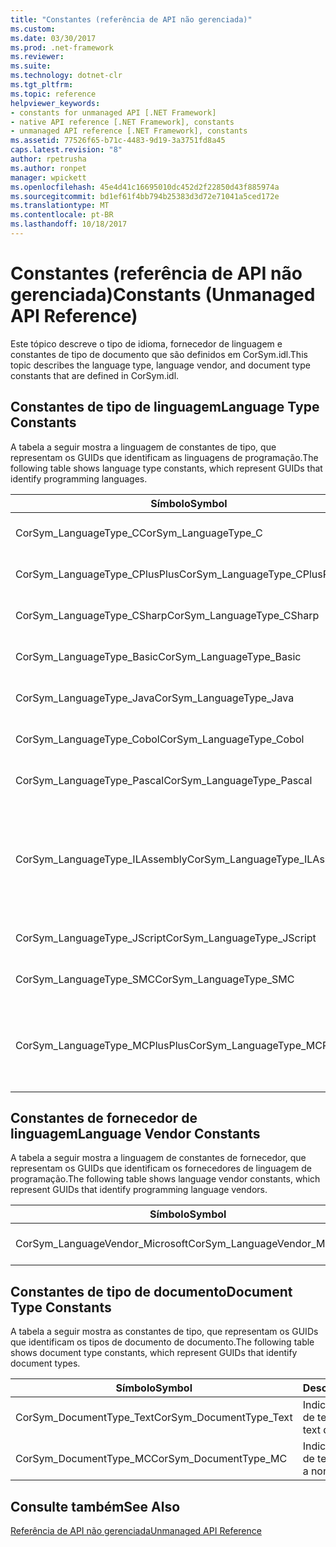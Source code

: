```yaml
---
title: "Constantes (referência de API não gerenciada)"
ms.custom: 
ms.date: 03/30/2017
ms.prod: .net-framework
ms.reviewer: 
ms.suite: 
ms.technology: dotnet-clr
ms.tgt_pltfrm: 
ms.topic: reference
helpviewer_keywords:
- constants for unmanaged API [.NET Framework]
- native API reference [.NET Framework], constants
- unmanaged API reference [.NET Framework], constants
ms.assetid: 77526f65-b71c-4483-9d19-3a3751fd8a45
caps.latest.revision: "8"
author: rpetrusha
ms.author: ronpet
manager: wpickett
ms.openlocfilehash: 45e4d41c16695010dc452d2f22850d43f885974a
ms.sourcegitcommit: bd1ef61f4bb794b25383d3d72e71041a5ced172e
ms.translationtype: MT
ms.contentlocale: pt-BR
ms.lasthandoff: 10/18/2017
---
```

# <a name="constants-unmanaged-api-reference"></a><span data-ttu-id="48c05-102">Constantes (referência de API não gerenciada)</span><span class="sxs-lookup"><span data-stu-id="48c05-102">Constants (Unmanaged API Reference)</span></span>
<span data-ttu-id="48c05-103">Este tópico descreve o tipo de idioma, fornecedor de linguagem e constantes de tipo de documento que são definidos em CorSym.idl.</span><span class="sxs-lookup"><span data-stu-id="48c05-103">This topic describes the language type, language vendor, and document type constants that are defined in CorSym.idl.</span></span>  
  
## <a name="language-type-constants"></a><span data-ttu-id="48c05-104">Constantes de tipo de linguagem</span><span class="sxs-lookup"><span data-stu-id="48c05-104">Language Type Constants</span></span>  
 <span data-ttu-id="48c05-105">A tabela a seguir mostra a linguagem de constantes de tipo, que representam os GUIDs que identificam as linguagens de programação.</span><span class="sxs-lookup"><span data-stu-id="48c05-105">The following table shows language type constants, which represent GUIDs that identify programming languages.</span></span>  
  
|<span data-ttu-id="48c05-106">Símbolo</span><span class="sxs-lookup"><span data-stu-id="48c05-106">Symbol</span></span>|<span data-ttu-id="48c05-107">Descrição</span><span class="sxs-lookup"><span data-stu-id="48c05-107">Description</span></span>|  
|------------|-----------------|  
|<span data-ttu-id="48c05-108">CorSym_LanguageType_C</span><span class="sxs-lookup"><span data-stu-id="48c05-108">CorSym_LanguageType_C</span></span>|<span data-ttu-id="48c05-109">Indica a linguagem C.</span><span class="sxs-lookup"><span data-stu-id="48c05-109">Indicates the C language.</span></span>|  
|<span data-ttu-id="48c05-110">CorSym_LanguageType_CPlusPlus</span><span class="sxs-lookup"><span data-stu-id="48c05-110">CorSym_LanguageType_CPlusPlus</span></span>|<span data-ttu-id="48c05-111">Indica a linguagem C++.</span><span class="sxs-lookup"><span data-stu-id="48c05-111">Indicates the C++ language.</span></span>|  
|<span data-ttu-id="48c05-112">CorSym_LanguageType_CSharp</span><span class="sxs-lookup"><span data-stu-id="48c05-112">CorSym_LanguageType_CSharp</span></span>|<span data-ttu-id="48c05-113">Indica a linguagem c#.</span><span class="sxs-lookup"><span data-stu-id="48c05-113">Indicates the C# language.</span></span>|  
|<span data-ttu-id="48c05-114">CorSym_LanguageType_Basic</span><span class="sxs-lookup"><span data-stu-id="48c05-114">CorSym_LanguageType_Basic</span></span>|<span data-ttu-id="48c05-115">Indica o idioma básico.</span><span class="sxs-lookup"><span data-stu-id="48c05-115">Indicates the Basic language.</span></span>|  
|<span data-ttu-id="48c05-116">CorSym_LanguageType_Java</span><span class="sxs-lookup"><span data-stu-id="48c05-116">CorSym_LanguageType_Java</span></span>|<span data-ttu-id="48c05-117">Indica a linguagem Java.</span><span class="sxs-lookup"><span data-stu-id="48c05-117">Indicates the Java language.</span></span>|  
|<span data-ttu-id="48c05-118">CorSym_LanguageType_Cobol</span><span class="sxs-lookup"><span data-stu-id="48c05-118">CorSym_LanguageType_Cobol</span></span>|<span data-ttu-id="48c05-119">Indica o idioma COBOL.</span><span class="sxs-lookup"><span data-stu-id="48c05-119">Indicates the COBOL language.</span></span>|  
|<span data-ttu-id="48c05-120">CorSym_LanguageType_Pascal</span><span class="sxs-lookup"><span data-stu-id="48c05-120">CorSym_LanguageType_Pascal</span></span>|<span data-ttu-id="48c05-121">Indica o idioma Pascal.</span><span class="sxs-lookup"><span data-stu-id="48c05-121">Indicates the Pascal language.</span></span>|  
|<span data-ttu-id="48c05-122">CorSym_LanguageType_ILAssembly</span><span class="sxs-lookup"><span data-stu-id="48c05-122">CorSym_LanguageType_ILAssembly</span></span>|<span data-ttu-id="48c05-123">Indica o código de assembly do Microsoft intermediate language (MSIL).</span><span class="sxs-lookup"><span data-stu-id="48c05-123">Indicates the Microsoft intermediate language (MSIL) assembly code.</span></span>|  
|<span data-ttu-id="48c05-124">CorSym_LanguageType_JScript</span><span class="sxs-lookup"><span data-stu-id="48c05-124">CorSym_LanguageType_JScript</span></span>|<span data-ttu-id="48c05-125">Indica a linguagem JScript.</span><span class="sxs-lookup"><span data-stu-id="48c05-125">Indicates the JScript language.</span></span>|  
|<span data-ttu-id="48c05-126">CorSym_LanguageType_SMC</span><span class="sxs-lookup"><span data-stu-id="48c05-126">CorSym_LanguageType_SMC</span></span>|<span data-ttu-id="48c05-127">Indica o idioma SMC.</span><span class="sxs-lookup"><span data-stu-id="48c05-127">Indicates the SMC language.</span></span>|  
|<span data-ttu-id="48c05-128">CorSym_LanguageType_MCPlusPlus</span><span class="sxs-lookup"><span data-stu-id="48c05-128">CorSym_LanguageType_MCPlusPlus</span></span>|<span data-ttu-id="48c05-129">Indica a linguagem C++ habilitada para o .NET Framework.</span><span class="sxs-lookup"><span data-stu-id="48c05-129">Indicates the C++ language enabled for the .NET Framework.</span></span>|  
  
## <a name="language-vendor-constants"></a><span data-ttu-id="48c05-130">Constantes de fornecedor de linguagem</span><span class="sxs-lookup"><span data-stu-id="48c05-130">Language Vendor Constants</span></span>  
 <span data-ttu-id="48c05-131">A tabela a seguir mostra a linguagem de constantes de fornecedor, que representam os GUIDs que identificam os fornecedores de linguagem de programação.</span><span class="sxs-lookup"><span data-stu-id="48c05-131">The following table shows language vendor constants, which represent GUIDs that identify programming language vendors.</span></span>  
  
|<span data-ttu-id="48c05-132">Símbolo</span><span class="sxs-lookup"><span data-stu-id="48c05-132">Symbol</span></span>|<span data-ttu-id="48c05-133">Descrição</span><span class="sxs-lookup"><span data-stu-id="48c05-133">Description</span></span>|  
|------------|-----------------|  
|<span data-ttu-id="48c05-134">CorSym_LanguageVendor_Microsoft</span><span class="sxs-lookup"><span data-stu-id="48c05-134">CorSym_LanguageVendor_Microsoft</span></span>|<span data-ttu-id="48c05-135">Indica a Microsoft.</span><span class="sxs-lookup"><span data-stu-id="48c05-135">Indicates Microsoft.</span></span>|  
  
## <a name="document-type-constants"></a><span data-ttu-id="48c05-136">Constantes de tipo de documento</span><span class="sxs-lookup"><span data-stu-id="48c05-136">Document Type Constants</span></span>  
 <span data-ttu-id="48c05-137">A tabela a seguir mostra as constantes de tipo, que representam os GUIDs que identificam os tipos de documento de documento.</span><span class="sxs-lookup"><span data-stu-id="48c05-137">The following table shows document type constants, which represent GUIDs that identify document types.</span></span>  
  
|<span data-ttu-id="48c05-138">Símbolo</span><span class="sxs-lookup"><span data-stu-id="48c05-138">Symbol</span></span>|<span data-ttu-id="48c05-139">Descrição</span><span class="sxs-lookup"><span data-stu-id="48c05-139">Description</span></span>|  
|------------|-----------------|  
|<span data-ttu-id="48c05-140">CorSym_DocumentType_Text</span><span class="sxs-lookup"><span data-stu-id="48c05-140">CorSym_DocumentType_Text</span></span>|<span data-ttu-id="48c05-141">Indica um documento de texto.</span><span class="sxs-lookup"><span data-stu-id="48c05-141">Indicates a text document.</span></span>|  
|<span data-ttu-id="48c05-142">CorSym_DocumentType_MC</span><span class="sxs-lookup"><span data-stu-id="48c05-142">CorSym_DocumentType_MC</span></span>|<span data-ttu-id="48c05-143">Indica um documento de texto não.</span><span class="sxs-lookup"><span data-stu-id="48c05-143">Indicates a non-text document.</span></span>|  
  
## <a name="see-also"></a><span data-ttu-id="48c05-144">Consulte também</span><span class="sxs-lookup"><span data-stu-id="48c05-144">See Also</span></span>  
 [<span data-ttu-id="48c05-145">Referência de API não gerenciada</span><span class="sxs-lookup"><span data-stu-id="48c05-145">Unmanaged API Reference</span></span>](../../../docs/framework/unmanaged-api/index.md)
